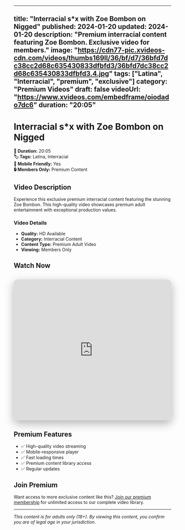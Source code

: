 
---
title: "Interracial s*x with Zoe Bombon on Nigged"
published: 2024-01-20
updated: 2024-01-20
description: "Premium interracial content featuring Zoe Bombon. Exclusive video for members."
image: "https://cdn77-pic.xvideos-cdn.com/videos/thumbs169ll/36/bf/d7/36bfd7dc38cc2d68c635430833dfbfd3/36bfd7dc38cc2d68c635430833dfbfd3.4.jpg"
tags: ["Latina", "Interracial", "premium", "exclusive"]
category: "Premium Videos"
draft: false
videoUrl: "https://www.xvideos.com/embedframe/oiodado7dc6"
duration: "20:05"
---

# Interracial s*x with Zoe Bombon on Nigged

**🎥 Duration:** 20:05  
**🏷️ Tags:** Latina, Interracial  
**📱 Mobile Friendly:** Yes  
**🔒 Members Only:** Premium Content

## Video Description

Experience this exclusive premium interracial content featuring the stunning Zoe Bombon. This high-quality video showcases premium adult entertainment with exceptional production values.

### Video Details
- **Quality:** HD Available
- **Category:** Interracial Content
- **Content Type:** Premium Adult Video
- **Viewing:** Members Only

## Watch Now

<div class="video-container" style="position: relative; width: 100%; max-width: 800px; margin: 2rem auto; border-radius: 12px; overflow: hidden; box-shadow: 0 10px 30px rgba(0,0,0,0.3);">
  <iframe 
    src="https://www.xvideos.com/embedframe/oiodado7dc6"
    width="100%" 
    height="450" 
    frameborder="0" 
    scrolling="no" 
    allowfullscreen
    style="border-radius: 12px;"
  ></iframe>
</div>

## Premium Features

- ✅ High-quality video streaming
- ✅ Mobile-responsive player
- ✅ Fast loading times
- ✅ Premium content library access
- ✅ Regular updates

## Join Premium

Want access to more exclusive content like this? [Join our premium membership](https://whatsappad.vercel.app/) for unlimited access to our complete video library.

---

*This content is for adults only (18+). By viewing this content, you confirm you are of legal age in your jurisdiction.*
